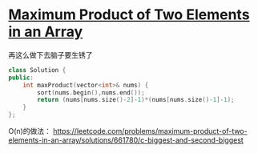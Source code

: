 # [Maximum Product of Two Elements in an Array](https://leetcode.com/problems/maximum-product-of-two-elements-in-an-array)

再这么做下去脑子要生锈了
```c++
class Solution {
public:
    int maxProduct(vector<int>& nums) {
        sort(nums.begin(),nums.end());
        return (nums[nums.size()-2]-1)*(nums[nums.size()-1]-1);
    }
};
```
O(n)的做法： https://leetcode.com/problems/maximum-product-of-two-elements-in-an-array/solutions/661780/c-biggest-and-second-biggest